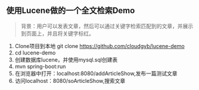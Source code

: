 ## 使用Lucene做的一个全文检索Demo
> 背景：用户可以发表文章，然后可以通过关键字检索匹配到的文章，并展示到页面上，并且将关键字标红。


1. Clone项目到本地 git clone https://github.com/cloudgyb/lucene-demo
2. cd lucene-demo
3. 创建数据库lucene，并使用mysql.sql创建表 
3. mvn spring-boot:run
4. 在浏览器中打开：localhost:8080/addArticleShow,发布一篇测试文章
5. 访问localhost：8080/soArticleShow,搜索文章


